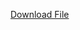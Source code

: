 [Download File](https://drive.google.com/file/d/1G9dQO6tn1rrNJgi5LZyXpanJdBQlGyVk/view?usp=sharing)
